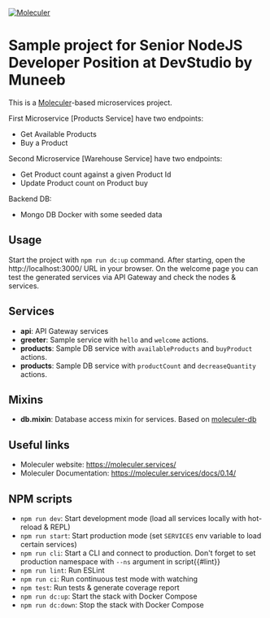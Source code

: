 [![Moleculer](https://badgen.net/badge/Powered%20by/Moleculer/0e83cd)](https://moleculer.services)

# Sample project for Senior NodeJS Developer Position at DevStudio by Muneeb
This is a [Moleculer](https://moleculer.services/)-based microservices project.

First Microservice [Products Service] have two endpoints:
- Get Available Products
- Buy a Product

Second Microservice [Warehouse Service] have two endpoints:
- Get Product count against a given Product Id
- Update Product count on Product buy

Backend DB:
- Mongo DB Docker with some seeded data

## Usage
Start the project with `npm run dc:up` command.
After starting, open the http://localhost:3000/ URL in your browser. 
On the welcome page you can test the generated services via API Gateway and check the nodes & services.

## Services
- **api**: API Gateway services
- **greeter**: Sample service with `hello` and `welcome` actions.
- **products**: Sample DB service with `availableProducts` and `buyProduct` actions.
- **products**: Sample DB service with `productCount` and `decreaseQuantity` actions.

## Mixins
- **db.mixin**: Database access mixin for services. Based on [moleculer-db](https://github.com/moleculerjs/moleculer-db#readme)


## Useful links

* Moleculer website: https://moleculer.services/
* Moleculer Documentation: https://moleculer.services/docs/0.14/

## NPM scripts

- `npm run dev`: Start development mode (load all services locally with hot-reload & REPL)
- `npm run start`: Start production mode (set `SERVICES` env variable to load certain services)
- `npm run cli`: Start a CLI and connect to production. Don't forget to set production namespace with `--ns` argument in script{{#lint}}
- `npm run lint`: Run ESLint
- `npm run ci`: Run continuous test mode with watching
- `npm test`: Run tests & generate coverage report
- `npm run dc:up`: Start the stack with Docker Compose
- `npm run dc:down`: Stop the stack with Docker Compose
